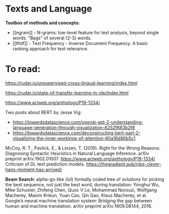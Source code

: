# Texts and Language

**Toolbox of methods and concepts:**
* [[ngram]] - N-grams: low-level feature for text analysis, beyond single words. "Bags" of several (2-3) words.
* [[tfidf]] - Text Frequency - Inverse Document Frequency. A basic ranking approach for text relevance.

# To read:
https://ruder.io/unsupervised-cross-lingual-learning/index.html

https://ruder.io/state-of-transfer-learning-in-nlp/index.html

https://www.aclweb.org/anthology/P19-1334/ 

Two posts about BERT by Jesse Vig:
* https://towardsdatascience.com/openai-gpt-2-understanding-language-generation-through-visualization-8252f683b2f8
* https://towardsdatascience.com/deconstructing-bert-part-2-visualizing-the-inner-workings-of-attention-60a16d86b5c1


McCoy, R. T., Pavlick, E., & Linzen, T. (2019). Right for the Wrong Reasons: Diagnosing Syntactic Heuristics in Natural Language Inference. arXiv preprint arXiv:1902.01007.
https://www.aclweb.org/anthology/P19-1334/
Criticism of DL text prediction models.
https://thegradient.pub/nlps-clever-hans-moment-has-arrived/

**Beam Search**: alpha-go-like (lol) formally coded tree of solutions for picking the best sequence, not just the best word, during translation:
Yonghui Wu, Mike Schuster, Zhifeng Chen, Quoc V Le, Mohammad Norouzi, Wolfgang Macherey, Maxim Krikun, Yuan Cao, Qin Gao, Klaus Macherey, et al. Google’s neural machine
translation system: Bridging the gap between human and machine translation. arXiv preprint
arXiv:1609.08144, 2016. 